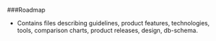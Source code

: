 ###Roadmap
* Contains files describing guidelines, product features, technologies, tools, comparison charts, product releases, design, db-schema.
